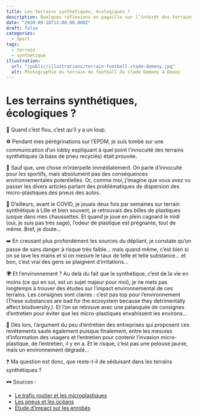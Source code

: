 ```yaml
---
title: Les terrains synthétiques, écologiques ?
description: Quelques réflexions en pagaille sur l’intérêt des terrains synthétiques.
date: "2020-09-28T12:00:00.000Z"
draft: false
categories:
  - Sport
tags:
  - terrain
  - synthétique
illustration:
  url: "/public/illustrations/terrain-football-stade-demeny.jpg"
  alt: Photographie du terrain de football du stade Demeny à Douai
---
```


# Les terrains synthétiques, écologiques ?

🔎 Quand c’est flou, c’est qu’il y a un loup.

⚽ Pendant mes pérégrinations sur l’EPDM, je suis tombé sur une communication d’un lobby expliquant à quel point l’innocuité des terrains synthétiques (à base de pneu recyclés) était prouvée.

🤷 Sauf que, une chose m’interpelle immédiatement. On parle d’innocuité pour les sportifs, mais absolument pas des conséquences environnementales potentielles. Or, comme moi, j’imagine que vous avez vu passer les divers articles parlant des problématiques de dispersion des micro-plastiques des pneus des autos.

🤔 D’ailleurs, avant le COVID, je jouais deux fois par semaines sur terrain synthétique à Lille et bien souvent, je retrouvais des billes de plastiques jusque dans mes chaussettes. Et quand je joue en plein cagnard le midi (oui, je suis pas très sage), l’odeur de plastique est prégnante, tout de même. Bref, je doute…

➡️ En creusant plus profondément les sources du dépliant, je constate qu’on passe de sans danger à risque très faible… mais quand même, c’est bien si on se lave les mains et si on mesure le taux de telle et telle substance… et bon, c’est vrai des gens se plaignent d’irritations…

🌍 Et l’environnement ? Au delà du fait que le synthétique, c’est de la vie en moins (ce qui en soi, est un sujet majeur pour moi), je ne mets pas longtemps à trouver des études sur l’impact environnemental de ces terrains. Les consignes sont claires : c’est pas top pour l’environnement (These substances are bad for the ecosystem because they detrimentally affect biodiversity.). Et l’on se retrouve avec une palanquée de consignes d’entretien pour éviter que les micro-plastiques envahissent les environs…

🚿 Dès lors, l’argument du peu d’entretien des entreprises qui proposent ces revêtements saute également puisque finalement, entre les mesures d’information des usagers et l’entretien pour contenir l’invasion micro-plastique, de l’entretien, il y en a. Et le risque, c’est pas une pelouse jaunie, mais un environnement dégradé…

❓ Ma question est donc, que reste-t-il de séduisant dans les terrains synthétiques ?

🕶️ Sources :

- [Le trafic routier et les microplastiques](https://www.lemonde.fr/planete/article/2020/07/19/le-trafic-routier-source-de-pollution-par-les-microplastiques_6046666_3244.html)
- [Les pneus et les océans](https://www.echa.europa.eu/-/recycled-rubber-infill-causes-a-very-low-level-of-concern)
- [Étude d’impact sur les enrobés](https://www.rivm.nl/en/rubber-granulate/environmental-impact-study-on-rubber-granulate-2018)
